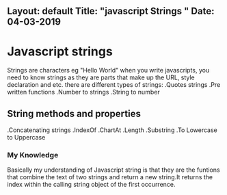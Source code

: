 Layout: default
Title: "javascript Strings "
Date: 04-03-2019
---
# Javascript strings
                        

                        
Strings are characters eg "Hello World" when you write javascripts, you need to
 know strings as they are parts that make up the URL, style declaration and etc.
 there are different types of strings:
 .Quotes strings 
 .Pre written functions 
 .Number to strings
 .String to number 
 ## String methods and properties 
 .Concatenating strings 
 .IndexOf 
 .ChartAt
 .Length
 .Substring 
 .To Lowercase to Uppercase 
 ### My Knowledge 
 Basically my understanding of Javascript string is that they are the funtions that
 combine the text of two strings and return a new string.It returns the index within the
 calling string object of the first occurrence.
